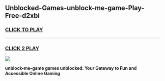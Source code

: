 
## Unblocked-Games-unblock-me-game-Play-Free-d2xbi
<h3>
<a href="https://premium76.site?title=unblock-me-game&ref=10A">CLICK TO PLAY</a></h3>
<hr>

<h3>
<a href="https://premium76.site?title=unblock-me-game&ref=10A">CLICK 2 PLAY</a>
  
</h3>

<a href="https://premium76.site?title=unblock-me-game&ref=10A"><img src="https://clearcache.store/games.png"></a>


**unblock-me-game games unblocked: Your Gateway to Fun and Accessible Online Gaming**
